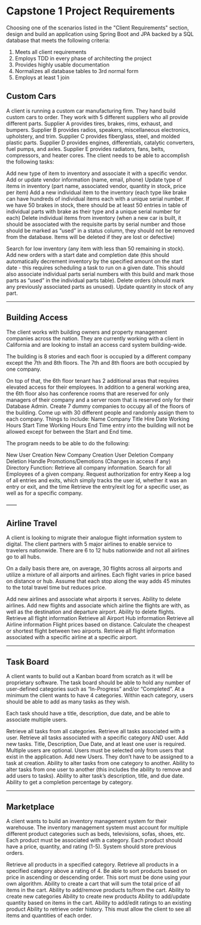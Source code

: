 # Capstone 1 Project Requirements

Choosing one of the scenarios listed in the "Client Requirements" section, design and build an application using Spring Boot and JPA backed by a SQL database that meets the following criteria:

1. Meets all client requirements
1. Employs TDD in every phase of architecting the project
1. Provides highly usable documentation
1. Normalizes all database tables to 3rd normal form
1. Employs at least 1 join

## Custom Cars
A client is running a custom car manufacturing firm. They hand build custom cars to order. They work with 5 different suppliers who all provide different parts.  Supplier A provides tires, brakes, rims, exhaust, and bumpers. Supplier B provides radios, speakers, miscellaneous electronics, upholstery, and trim. Supplier C provides fiberglass, steel, and molded plastic parts. Supplier D provides engines, differentials, catalytic converters, fuel pumps, and axles. Supplier E provides radiators, fans, belts, compressors, and heater cores.  The client needs to be able to accomplish the following tasks: 

Add new type of item to inventory and associate it with a specific vendor. 
Add or update vendor information (name, email, phone)
Update type of items in inventory  (part name, associated vendor, quantity in stock, price per item)
Add a new individual item to the inventory (each type like brake can have hundreds of individual items each with a unique serial number. If we have 50 brakes in stock, there should be at least 50 entries in table of individual parts with brake as their type and a unique serial number for each)
Delete individual items from inventory (when a new car is built, it should be associated with the requisite parts by serial number and those should be marked as “used” in a status column, they should not be removed from the database. Items will be deleted if they are lost or defective) 

Search for low inventory (any item with less than 50 remaining in stock). 
Add new orders with a start date and completion date (this should automatically decrement inventory by the specified amount on the start date - this requires scheduling a task to run on a given date. This should also associate individual parts serial numbers with this build and mark those parts as “used” in the individual parts table). 
Delete orders (should mark any previously associated parts as unused). 
Update quantity in stock of any part.

---

## Building Access
The client works with building owners and property management companies across the nation. They are currently working with a client in California and are looking to install an access card system building-wide. 

The building is 8 stories and each floor is occupied by a different company except the 7th and 8th floors. The 7th and 8th floors are both occupied by one company.

On top of that, the 6th floor tenant has 2 additional areas that requires elevated access for their employees. In addition to a general working area, the 6th floor also has conference rooms that are reserved for only managers of their company and a server room that is reserved only for their Database Admin.
Create 7 dummy companies to occupy all of the floors of the building. 
Come up with 30 different people and randomly assign them to each company. Things to include:
Name
Company 
Title
Hire Date
Working Hours Start Time
Working Hours End Time
entry into the building will not be allowed except for between the Start and End time.

The program needs to be able to do the following:

New User Creation
New Company Creation
User Deletion
Company Deletion
Handle Promotions/Demotions (Changes in access if any)
Directory Function: Retrieve all company information.
Search for all Employees of a given company.
Request authorization for entry
Keep a log of all entries and exits, which simply tracks the user id, whether it was an entry or exit, and the time
Retrieve the entry/exit log for a specific user, as well as for a specific company.

——

## Airline Travel
A client is looking to migrate their analogue flight information system to digital. The client partners with 5 major airlines to enable service to travelers nationwide. There are 6 to 12 hubs nationwide and not all airlines go to all hubs. 

On a daily basis there are, on average, 30 flights across all airports and utilize a mixture of all airports and airlines. Each flight varies in price based on distance or hub. Assume that each stop along the way adds 45 minutes to the total travel time but reduces price. 

Add new airlines and associate what airports it serves. Ability to delete airlines.
Add new flights and associate which airline the flights are with, as well as the destination and departure airport. Ability to delete flights.
Retrieve all flight information
Retrieve all Airport Hub information
Retrieve all Airline information
Flight prices based on distance. Calculate the cheapest or shortest flight between two airports. 
Retrieve all flight information associated with a specific airline at a specific airport.

---

## Task Board
A client wants to build out a Kanban board from scratch as it will be proprietary software. The task board should be able to hold any number of user-defined categories such as “In-Progress” and/or “Completed”. At a minimum the client wants to have 4 categories. Within each category, users should be able to add as many tasks as they wish. 

Each task should have a title, description, due date, and be able to associate multiple users.

Retrieve all tasks from all categories.
Retrieve all tasks associated with a user.
Retrieve all tasks associated with a specific category AND user.
Add new tasks. Title, Description, Due Date, and at least one user is required. Multiple users are optional. Users must be selected only from users that exist in the application.
Add new Users. They don’t have to be assigned to a task at creation. 
Ability to alter tasks from one category to another.
Ability to alter tasks from one user to another (this includes the ability to remove and add users to tasks).
Ability to alter task’s description, title, and due date.
Ability to get a completion percentage by category. 

---

## Marketplace
A client wants to build an inventory management system for their warehouse. The inventory management system must account for multiple different product categories such as beds, televisions, sofas, shoes, etc. Each product must be associated with a category. Each product should have a price, quantity, and rating (1-5). System should store previous orders.

Retrieve all products in a specified category.
Retrieve all products in a specified category above a rating of 4.
Be able to sort products based on price in ascending or descending order. This sort must be done using your own algorithm.
Ability to create a cart that will sum the total price of all items in the cart. 
Ability to add/remove products to/from the cart.
Ability to create new categories
Ability to create new products
Ability to add/update quantity based on items in the cart.
Ability to add/edit ratings to an existing product
Ability to retrieve order history. This must allow the client to see all items and quantities of each order.

